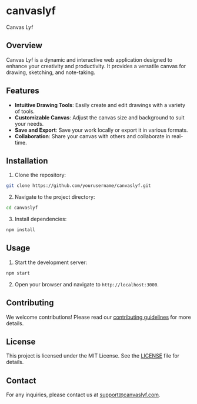 # canvaslyf

Canvas Lyf

## Overview

Canvas Lyf is a dynamic and interactive web application designed to enhance your creativity and productivity. It provides a versatile canvas for drawing, sketching, and note-taking.

## Features

- **Intuitive Drawing Tools**: Easily create and edit drawings with a variety of tools.
- **Customizable Canvas**: Adjust the canvas size and background to suit your needs.
- **Save and Export**: Save your work locally or export it in various formats.
- **Collaboration**: Share your canvas with others and collaborate in real-time.

## Installation

1. Clone the repository:

```bash
git clone https://github.com/yourusername/canvaslyf.git
```

2. Navigate to the project directory:

```bash
cd canvaslyf
```

3. Install dependencies:

```bash
npm install
```

## Usage

1. Start the development server:

```bash
npm start
```

2. Open your browser and navigate to `http://localhost:3000`.

## Contributing

We welcome contributions! Please read our [contributing guidelines](CONTRIBUTING.md) for more details.

## License

This project is licensed under the MIT License. See the [LICENSE](LICENSE) file for details.

## Contact

For any inquiries, please contact us at support@canvaslyf.com.
